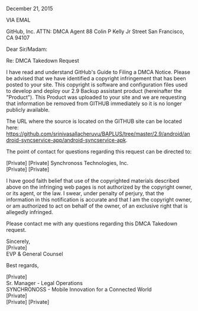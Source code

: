 December 21, 2015

VIA EMAL

GitHub, Inc.
ATTN: DMCA Agent
88 Colin P Kelly Jr Street
San Francisco, CA 94107

Dear Sir/Madam:

Re: DMCA Takedown Request

I have read and understand GitHub's Guide to Filing a DMCA Notice. Please be advised that we have identified a copyright infringement that has been posted to your site. This copyright is software and configuration files used to develop and deploy our 2.9 Backup assistant product (hereinafter the "Product"). This Product was uploaded to your site and we are requesting that information be removed from GITHUB immediately so it is no longer publicly available.

The URL where the source is located on the GITHUB site can be located here: https://github.com/srinivasallacheruvu/BAPLUS/tree/master/2.9/android/android-syncservice-app/android-syncservice-apk.

The point of contact for questions regarding this request can be directed to:

[Private]
[Private]
Synchronoss Technologies, Inc.  
[Private]
[Private]

I have good faith belief that use of the copyrighted materials described above on the infringing web pages is not authorized by the copyright owner, or its agent, or the law. I swear, under penalty of perjury, that the information in this notification is accurate and that I am the copyright owner, or am authorized to act on behalf of the owner, of an exclusive right that is allegedly infringed.

Please contact me with any questions regarding this DMCA Takedown request.

Sincerely,  
[Private]  
EVP & General Counsel  

Best regards,

[Private]  
Sr. Manager - Legal Operations  
SYNCHRONOSS - Mobile Innovation for a Connected World  
[Private]  
[Private]
[Private]

